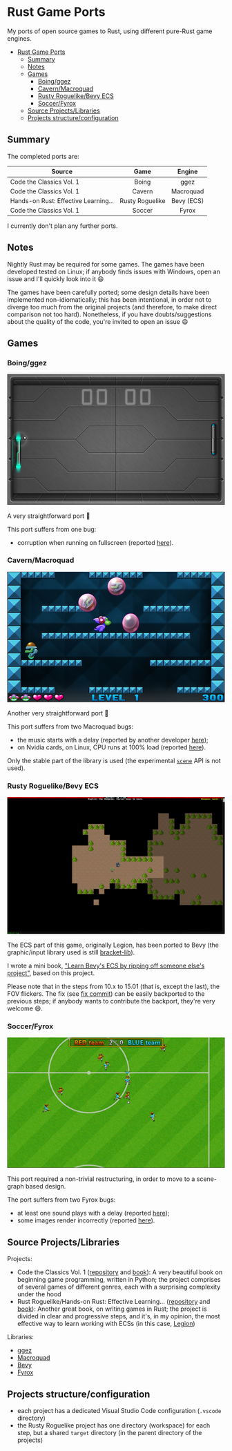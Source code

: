 # Rust Game Ports

My ports of open source games to Rust, using different pure-Rust game engines.

- [Rust Game Ports](#rust-game-ports)
  - [Summary](#summary)
  - [Notes](#notes)
  - [Games](#games)
    - [Boing/ggez](#boingggez)
    - [Cavern/Macroquad](#cavernmacroquad)
    - [Rusty Roguelike/Bevy ECS](#rusty-roguelikebevy-ecs)
    - [Soccer/Fyrox](#soccerfyrox)
  - [Source Projects/Libraries](#source-projectslibraries)
  - [Projects structure/configuration](#projects-structureconfiguration)

## Summary

The completed ports are:

| Source                               |      Game       |   Engine   |
| ------------------------------------ | :-------------: | :--------: |
| Code the Classics Vol. 1             |      Boing      |    ggez    |
| Code the Classics Vol. 1             |     Cavern      | Macroquad  |
| Hands-on Rust: Effective Learning... | Rusty Roguelike | Bevy (ECS) |
| Code the Classics Vol. 1             |     Soccer      |   Fyrox    |

I currently don't plan any further ports.

## Notes

Nightly Rust may be required for some games. The games have been developed tested on Linux; if anybody finds issues with Windows, open an issue and I'll quickly look into it 😄

The games have been carefully ported; some design details have been implemented non-idiomatically; this has been intentional, in order not to diverge too much from the original projects (and therefore, to make direct comparison not too hard). Nonetheless, if you have doubts/suggestions about the quality of the code, you're invited to open an issue 😄

## Games

### Boing/ggez

![Boing](/images/readme/boing.png?raw=true)

A very straightforward port 🙂

This port suffers from one bug:

- corruption when running on fullscreen (reported [here](https://github.com/ggez/ggez/issues/1066)).

### Cavern/Macroquad

![Cavern](/images/readme/cavern.png?raw=true)

Another very straightforward port 🙂

This port suffers from two Macroquad bugs:

- the music starts with a delay (reported by another developer [here](https://github.com/not-fl3/macroquad/issues/440));
- on Nvidia cards, on Linux, CPU runs at 100% load (reported [here](https://github.com/not-fl3/macroquad/issues/275#issuecomment-939525290)).

Only the stable part of the library is used (the experimental [`scene`](https://github.com/not-fl3/macroquad/blob/master/src/experimental/scene.rs) API is not used).

### Rusty Roguelike/Bevy ECS

![Rusty Roguelike](/images/readme/rusty_roguelike.png?raw=true)

The ECS part of this game, originally Legion, has been ported to Bevy (the graphic/input library used is still [bracket-lib](https://github.com/amethyst/bracket-lib)).

I wrote a mini book, ["Learn Bevy's ECS by ripping off someone else's project"](https://saveriomiroddi.github.io/learn_bevy_ecs_by_ripping_off), based on this project.

Please note that in the steps from 10.x to 15.01 (that is, except the last), the FOV flickers. The fix (see [fix commit](/../../commit/71655f2d7e)) can be easily backported to the previous steps; if anybody wants to contribute the backport, they're very welcome 😄.

### Soccer/Fyrox

![Soccer](/images/readme/soccer.png?raw=true)

This port required a non-trivial restructuring, in order to move to a scene-graph based design.

The port suffers from two Fyrox bugs:

- at least one sound plays with a delay (reported [here](https://github.com/FyroxEngine/Fyrox/issues/324));
- some images render incorrectly (reported [here](https://github.com/FyroxEngine/Fyrox/issues/320)).

## Source Projects/Libraries

Projects:

- Code the Classics Vol. 1 ([repository](https://github.com/Wireframe-Magazine/Code-the-Classics) and [book](https://wireframe.raspberrypi.org/books/code-the-classics1)): A very beautiful book on beginning game programming, written in Python; the project comprises of several games of different genres, each with a surprising complexity under the hood
- Rust Roguelike/Hands-on Rust: Effective Learning... ([repository](https://github.com/thebracket/HandsOnRust) and [book](https://pragprog.com/titles/hwrust/hands-on-rust)): Another great book, on writing games in Rust; the project is divided in clear and progressive steps, and it's, in my opinion, the most effective way to learn working with ECSs (in this case, [Legion](https://github.com/amethyst/legion))

Libraries:

- [ggez](https://github.com/ggez/ggez)
- [Macroquad](https://github.com/not-fl3/macroquad)
- [Bevy](https://github.com/bevyengine/bevy)
- [Fyrox](https://github.com/FyroxEngine/Fyrox)

## Projects structure/configuration

- each project has a dedicated Visual Studio Code configuration (`.vscode` directory)
- the Rusty Roguelike project has one directory (workspace) for each step, but a shared `target` directory (in the parent directory of the projects)
